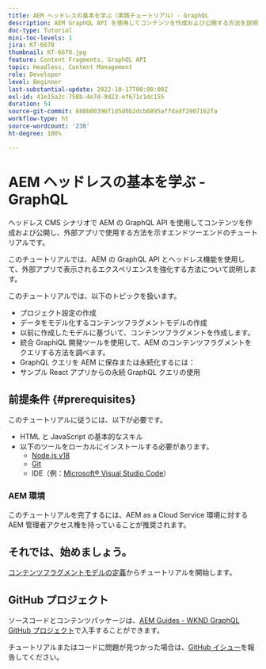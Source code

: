 ```yaml
---
title: AEM ヘッドレスの基本を学ぶ（実践チュートリアル）- GraphQL
description: AEM GraphQL API を使用してコンテンツを作成および公開する方法を説明するエンドツーエンドのチュートリアルです。
doc-type: Tutorial
mini-toc-levels: 1
jira: KT-6678
thumbnail: KT-6678.jpg
feature: Content Fragments, GraphQL API
topic: Headless, Content Management
role: Developer
level: Beginner
last-substantial-update: 2022-10-17T00:00:00Z
exl-id: 41e15a2c-758b-4e7d-9d23-ef671c1dc155
duration: 54
source-git-commit: 888b00396f1d5d0b2dcb6895affdadf2907162fa
workflow-type: ht
source-wordcount: '238'
ht-degree: 100%

---
```


# AEM ヘッドレスの基本を学ぶ - GraphQL

ヘッドレス CMS シナリオで AEM の GraphQL API を使用してコンテンツを作成および公開し、外部アプリで使用する方法を示すエンドツーエンドのチュートリアルです。

このチュートリアルでは、AEM の GraphQL API とヘッドレス機能を使用して、外部アプリで表示されるエクスペリエンスを強化する方法について説明します。

このチュートリアルでは、以下のトピックを扱います。

* プロジェクト設定の作成
* データをモデル化するコンテンツフラグメントモデルの作成
* 以前に作成したモデルに基づいて、コンテンツフラグメントを作成します。
* 統合 GraphiQL 開発ツールを使用して、AEM のコンテンツフラグメントをクエリする方法を調べます。
* GraphQL クエリを AEM に保存または永続化するには：
* サンプル React アプリからの永続 GraphQL クエリの使用

## 前提条件 {#prerequisites}

このチュートリアルに従うには、以下が必要です。

* HTML と JavaScript の基本的なスキル
* 以下のツールをローカルにインストールする必要があります。
   * [Node.js v18](https://nodejs.org/ja/)
   * [Git](https://git-scm.com/)
   * IDE（例：[Microsoft® Visual Studio Code](https://code.visualstudio.com/)）

### AEM 環境

このチュートリアルを完了するには、AEM as a Cloud Service 環境に対する AEM 管理者アクセス権を持っていることが推奨されます。

## それでは、始めましょう。

[コンテンツフラグメントモデルの定義](content-fragment-models.md)からチュートリアルを開始します。

## GitHub プロジェクト

ソースコードとコンテンツパッケージは、[AEM Guides - WKND GraphQL GitHub プロジェクト](https://github.com/adobe/aem-guides-wknd-graphql)で入手することができます。

チュートリアルまたはコードに問題が見つかった場合は、[GitHub イシュー](https://github.com/adobe/aem-guides-wknd-graphql/issues)を報告してください。
